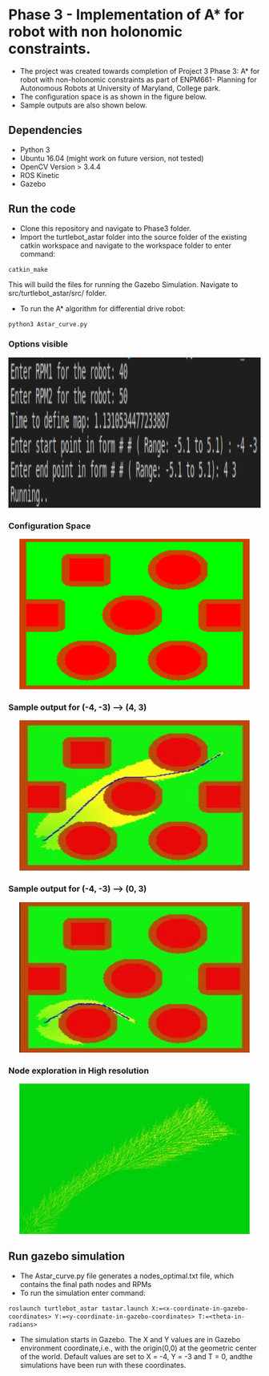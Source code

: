 # Phase 3 - Implementation of A* for robot with non holonomic constraints.


- The project was created towards completion of Project 3 Phase 3: A* for robot with non-holonomic constraints as part of ENPM661- Planning for Autonomous Robots at University of Maryland, College park.
- The configuration space is as shown in the figure below. 
- Sample outputs are also shown below. 
## Dependencies
- Python 3
- Ubuntu 16.04 (might work on future version, not tested)
- OpenCV Version > 3.4.4
- ROS Kinetic
- Gazebo
## Run the code
- Clone this repository and navigate to Phase3 folder.
- Import the turtlebot_astar folder into the source folder of the existing catkin workspace and navigate to the workspace folder to enter command:
```
catkin_make
```
This will build the files for running the Gazebo Simulation. Navigate to  src/turtlebot_astar/src/ folder.
- To run the A* algorithm for differential drive robot: 
```
python3 Astar_curve.py
```
### Options visible
<p align="center">
  <img width="900" height="300" src="https://github.com/vishnuu95/ENPM661Proj3/blob/master/Phase3/Images/options.png">
</p>

### Configuration Space
<p align="center">
  <img width="460" height="300" src="https://github.com/vishnuu95/ENPM661Proj3/blob/master/Phase3/Images/raw_img.png">
</p>

### Sample output for (-4, -3) --> (4, 3)
<p align="center">
  <img width="460" height="300" src="https://github.com/vishnuu95/ENPM661Proj3/blob/master/Phase3/Images/optimal_path.png">
</p>

### Sample output for (-4, -3) --> (0, 3)
<p align="center">
  <img width="460" height="300" src="https://github.com/vishnuu95/ENPM661Proj3/blob/master/Phase3/Images/optimal_path2.png">
</p>

### Node exploration in High resolution
<p align="center">
  <img width="460" height="300" src="https://github.com/vishnuu95/ENPM661Proj3/blob/master/Phase3/Images/node_exploration.png">
</p>

## Run gazebo simulation
- The Astar\_curve.py file generates a nodes\_optimal.txt file, which contains the final path nodes and RPMs
- To run the simulation enter command:
```
roslaunch turtlebot_astar tastar.launch X:=<x-coordinate-in-gazebo-coordinates> Y:=<y-coordinate-in-gazebo-coordinates> T:=<theta-in-radians>
```
- The simulation starts in Gazebo. The X and Y values are in Gazebo environment coordinate,i.e., with the origin(0,0) at the geometric center of the world. Default values are set to X = -4, Y = -3 and T = 0, andthe simulations have been run with these coordinates.

